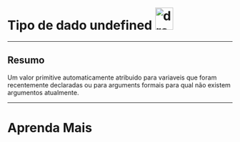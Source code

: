 # Tipo de dado undefined    <img src="https://upload.wikimedia.org/wikipedia/commons/thumb/d/d4/Javascript-shield.svg/397px-Javascript-shield.svg.png" alt="drawing" width="40" height="50"/>

___

## Resumo

Um valor primitive automaticamente atribuido para variaveis que foram recentemente declaradas ou para arguments formais para qual não existem argumentos atualmente.
___

# Aprenda Mais 